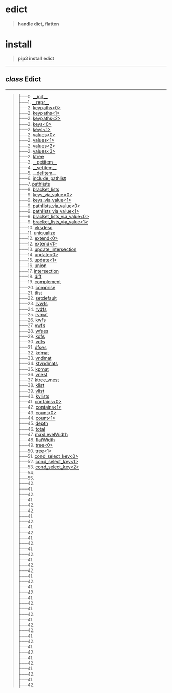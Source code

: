 # edict

>__handle dict, flatten__

# install 

>__pip3 install edict__

-----------------------------------------------------------------------

## _class_ Edict
-----------------------------------------------------------------------
>├──0. [\_\_init\_\_](edict/Images/__init__.0.png) <br>
├──1. [\_\_repr\_\_](edict/Images/__repr__.0.png)  <br>
├──2. [keypaths\<0\>](edict/Images/keypaths.0.png)  <br>
├──2. [keypaths\<1\>](edict/Images/keypaths.1.png)  <br>
├──2. [keypaths\<2\>](edict/Images/keypaths.2.png)  <br>
├──2. [keys\<0\>](edict/Images/keys.0.png)  <br>
├──2. [keys\<1\>](edict/Images/keys.1.png)  <br>
├──2. [values\<0\>](edict/Images/values.0.png)  <br>
├──2. [values\<1\>](edict/Images/values.1.png)  <br>
├──2. [values\<2\>](edict/Images/values.2.png)  <br>
├──2. [values\<3\>](edict/Images/values.3.png)  <br>
├──2. [ktree](edict/Images/ktree.0.png)  <br>
├──3. [\_\_getitem\_\_](edict/Images/__getitem__.0.png)  <br>
├──4. [\_\_setitem\_\_](edict/Images/__setitem__.0.png)  <br>
├──5. [\_\_delitem\_\_](edict/Images/__delitem__.0.png)  <br>
├──6. [include_pathlist](edict/Images/include_pathlist.0.png)  <br>
├──7. [pathlists](edict/Images/pathlists.0.png)  <br>
├──8. [bracket_lists](edict/Images/bracket_lists.0.png)  <br>
├──9. [keys_via_value\<0\>](edict/Images/keys_via_value.0.png)  <br>
├──9. [keys_via_value\<1\>](edict/Images/keys_via_value.1.png)  <br>
├──9. [pathlists_via_value\<0\>](edict/Images/keys_via_value.0.png)  <br>
├──9. [pathlists_via_value\<1\>](edict/Images/keys_via_value.1.png)  <br>
├──9. [bracket_lists_via_value\<0\>](edict/Images/bracket_lists_via_value.0.png)  <br>
├──9. [bracket_lists_via_value\<1\>](edict/Images/bracket_lists_via_value.1.png)  <br>
├──10. [vksdesc](edict/Images/vksdesc.0.png)  <br>
├──11. [uniqualize](edict/Images/uniqualize.0.png)  <br>
├──12. [extend\<0\>](edict/Images/extend.0.png)  <br>
├──12. [extend\<1\>](edict/Images/extend.1.png)  <br>
├──13. [update_intersection](edict/Images/update_intersection.0.png)  <br>
├──14. [update\<0\>](edict/Images/update.0.png)  <br>
├──15. [update\<1\>](edict/Images/update.1.png)  <br>
├──16. [union](edict/Images/union.0.png)  <br>
├──17. [intersection](edict/Images/intersection.0.png)  <br>
├──18. [diff](edict/Images/diff.0.png)  <br>
├──19. [complement](edict/Images/complement.0.png)  <br>
├──20. [comprise](edict/Images/comprise.0.png)  <br>
├──21. [tlist](edict/Images/tlist.0.png)  <br>
├──22. [setdefault](edict/Images/setdefault.0.png)  <br>
├──23. [rvwfs](edict/Images/rvwfs.0.png)  <br>
├──24. [rvdfs](edict/Images/rvdfs.0.png)  <br>
├──25. [rvmat](edict/Images/rvmat.0.png)  <br>
├──26. [kwfs](edict/Images/wfs.0.png)  <br>
├──27. [vwfs](edict/Images/wfs.0.png)  <br>
├──28. [wfses](edict/Images/wfs.0.png)  <br>
├──29. [kdfs](edict/Images/dfs.0.png)  <br>
├──30. [vdfs](edict/Images/dfs.0.png)  <br>
├──31. [dfses](edict/Images/dfs.0.png)  <br>
├──32. [kdmat](edict/Images/kdmat.0.png)  <br>
├──33. [vndmat](edict/Images/vndmat.0.png)  <br>
├──34. [ktvndmats](edict/Images/ktvndmats.0.png)  <br>
├──35. [kpmat](edict/Images/kpmat.0.png)  <br>
├──36. [vnest](edict/Images/vnest.0.png)  <br>
├──37. [ktree_vnest](edict/Images/ktree_vnest.0.png)  <br>
├──38. [klist](edict/Images/klist.0.png)  <br>
├──39. [vlist](edict/Images/vlist.0.png)  <br>
├──40. [kvlists](edict/Images/kvlists.0.png)  <br>
├──41. [contains\<0\>](edict/Images/contains.0.png)  <br>
├──42. [contains\<1\>](edict/Images/contains.1.png)  <br>
├──43. [count\<0\>](edict/Images/count.0.png)  <br>
├──44. [count\<1\>](edict/Images/count.1.png)  <br>
├──45. [depth](edict/Images/depth.0.png)  <br>
├──46. [total](edict/Images/depth.0.png)  <br>
├──47. [maxLevelWidth](edict/Images/depth.0.png)  <br>
├──48. [flatWidth](edict/Images/depth.0.png)  <br>
├──49. [tree\<0\>](edict/Images/tree.0.png)  <br>
├──50. [tree\<1\>](edict/Images/tree.1.png)  <br>
├──51. [cond_select_key\<0\>](edict/Images/cond_select_key.0.png)  <br>
├──52. [cond_select_key\<1\>](edict/Images/cond_select_key.1.png)  <br>
├──53. [cond_select_key\<2\>](edict/Images/cond_select_key.2.png)  <br>
├──54. [](edict/Images/.0.png)  <br>
├──55. [](edict/Images/.0.png)  <br>
├──42. [](edict/Images/.0.png)  <br>
├──41. [](edict/Images/.0.png)  <br>
├──42. [](edict/Images/.0.png)  <br>
├──41. [](edict/Images/.0.png)  <br>
├──42. [](edict/Images/.0.png)  <br>
├──42. [](edict/Images/.0.png)  <br>
├──41. [](edict/Images/.0.png)  <br>
├──42. [](edict/Images/.0.png)  <br>
├──41. [](edict/Images/.0.png)  <br>
├──42. [](edict/Images/.0.png)  <br>
├──41. [](edict/Images/.0.png)  <br>
├──42. [](edict/Images/.0.png)  <br>
├──41. [](edict/Images/.0.png)  <br>
├──42. [](edict/Images/.0.png)  <br>
├──41. [](edict/Images/.0.png)  <br>
├──42. [](edict/Images/.0.png)  <br>
├──42. [](edict/Images/.0.png)  <br>
├──41. [](edict/Images/.0.png)  <br>
├──42. [](edict/Images/.0.png)  <br>
├──41. [](edict/Images/.0.png)  <br>
├──42. [](edict/Images/.0.png)  <br>
├──41. [](edict/Images/.0.png)  <br>
├──42. [](edict/Images/.0.png)  <br>
├──41. [](edict/Images/.0.png)  <br>
├──42. [](edict/Images/.0.png)  <br>
├──41. [](edict/Images/.0.png)  <br>
├──42. [](edict/Images/.0.png)  <br>
├──42. [](edict/Images/.0.png)  <br>
├──41. [](edict/Images/.0.png)  <br>
├──42. [](edict/Images/.0.png)  <br>
├──41. [](edict/Images/.0.png)  <br>
├──42. [](edict/Images/.0.png)  <br>
├──41. [](edict/Images/.0.png)  <br>
├──42. [](edict/Images/.0.png)  <br>
├──41. [](edict/Images/.0.png)  <br>
├──42. [](edict/Images/.0.png)  <br>
├──41. [](edict/Images/.0.png)  <br>
├──42. [](edict/Images/.0.png)  <br>
